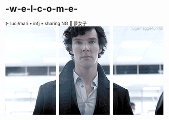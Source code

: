 # -w-e-l-c-o-m-e-
⊱ luci/mari • infj • sharing NG 🚫 夢女子 
![](https://github.com/iamsherl0cked/-w-e-l-c-o-m-e-/blob/main/3edcfb530cbc86a45aa360d625b33c49.gif)

